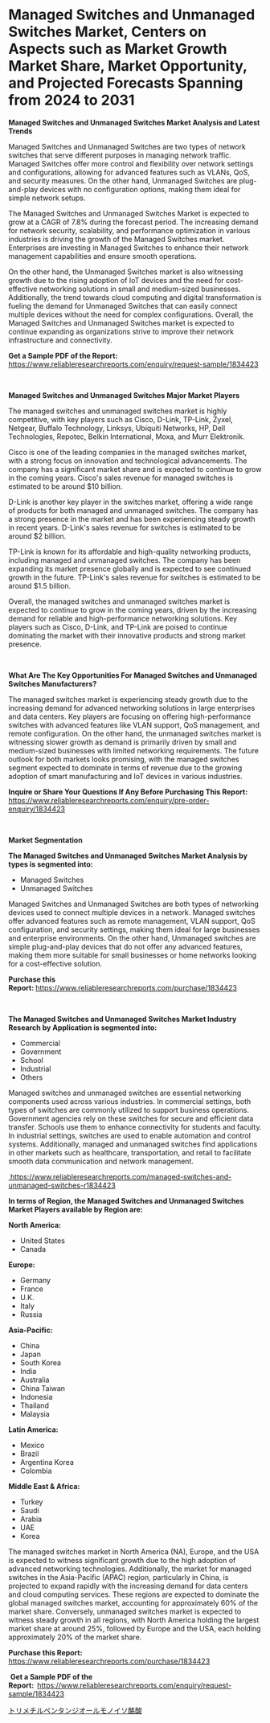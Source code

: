 <p><h1>Managed Switches and Unmanaged Switches Market, Centers on Aspects such as Market Growth Market Share, Market Opportunity, and Projected Forecasts Spanning from 2024 to 2031</h1></p><p><strong>Managed Switches and Unmanaged Switches Market Analysis and Latest Trends</strong></p>
<p><p>Managed Switches and Unmanaged Switches are two types of network switches that serve different purposes in managing network traffic. Managed Switches offer more control and flexibility over network settings and configurations, allowing for advanced features such as VLANs, QoS, and security measures. On the other hand, Unmanaged Switches are plug-and-play devices with no configuration options, making them ideal for simple network setups.</p><p>The Managed Switches and Unmanaged Switches Market is expected to grow at a CAGR of 7.8% during the forecast period. The increasing demand for network security, scalability, and performance optimization in various industries is driving the growth of the Managed Switches market. Enterprises are investing in Managed Switches to enhance their network management capabilities and ensure smooth operations.</p><p>On the other hand, the Unmanaged Switches market is also witnessing growth due to the rising adoption of IoT devices and the need for cost-effective networking solutions in small and medium-sized businesses. Additionally, the trend towards cloud computing and digital transformation is fueling the demand for Unmanaged Switches that can easily connect multiple devices without the need for complex configurations. Overall, the Managed Switches and Unmanaged Switches market is expected to continue expanding as organizations strive to improve their network infrastructure and connectivity.</p></p>
<p><strong>Get a Sample PDF of the Report:&nbsp;</strong> <a href="https://www.reliableresearchreports.com/enquiry/request-sample/1834423">https://www.reliableresearchreports.com/enquiry/request-sample/1834423</a></p>
<p>&nbsp;</p>
<p><strong>Managed Switches and Unmanaged Switches Major Market Players</strong></p>
<p><p>The managed switches and unmanaged switches market is highly competitive, with key players such as Cisco, D-Link, TP-Link, Zyxel, Netgear, Buffalo Technology, Linksys, Ubiquiti Networks, HP, Dell Technologies, Repotec, Belkin International, Moxa, and Murr Elektronik.</p><p>Cisco is one of the leading companies in the managed switches market, with a strong focus on innovation and technological advancements. The company has a significant market share and is expected to continue to grow in the coming years. Cisco's sales revenue for managed switches is estimated to be around $10 billion.</p><p>D-Link is another key player in the switches market, offering a wide range of products for both managed and unmanaged switches. The company has a strong presence in the market and has been experiencing steady growth in recent years. D-Link's sales revenue for switches is estimated to be around $2 billion.</p><p>TP-Link is known for its affordable and high-quality networking products, including managed and unmanaged switches. The company has been expanding its market presence globally and is expected to see continued growth in the future. TP-Link's sales revenue for switches is estimated to be around $1.5 billion.</p><p>Overall, the managed switches and unmanaged switches market is expected to continue to grow in the coming years, driven by the increasing demand for reliable and high-performance networking solutions. Key players such as Cisco, D-Link, and TP-Link are poised to continue dominating the market with their innovative products and strong market presence.</p></p>
<p>&nbsp;</p>
<p><strong>What Are The Key Opportunities For Managed Switches and Unmanaged Switches Manufacturers?</strong></p>
<p><p>The managed switches market is experiencing steady growth due to the increasing demand for advanced networking solutions in large enterprises and data centers. Key players are focusing on offering high-performance switches with advanced features like VLAN support, QoS management, and remote configuration. On the other hand, the unmanaged switches market is witnessing slower growth as demand is primarily driven by small and medium-sized businesses with limited networking requirements. The future outlook for both markets looks promising, with the managed switches segment expected to dominate in terms of revenue due to the growing adoption of smart manufacturing and IoT devices in various industries.</p></p>
<p><strong>Inquire or Share Your Questions If Any Before Purchasing This Report:</strong> <a href="https://www.reliableresearchreports.com/enquiry/pre-order-enquiry/1834423">https://www.reliableresearchreports.com/enquiry/pre-order-enquiry/1834423</a></p>
<p>&nbsp;</p>
<p><strong>Market Segmentation</strong></p>
<p><strong>The Managed Switches and Unmanaged Switches Market Analysis by types is segmented into:</strong></p>
<p><ul><li>Managed Switches</li><li>Unmanaged Switches</li></ul></p>
<p><p>Managed Switches and Unmanaged Switches are both types of networking devices used to connect multiple devices in a network. Managed switches offer advanced features such as remote management, VLAN support, QoS configuration, and security settings, making them ideal for large businesses and enterprise environments. On the other hand, Unmanaged switches are simple plug-and-play devices that do not offer any advanced features, making them more suitable for small businesses or home networks looking for a cost-effective solution.</p></p>
<p><strong>Purchase this Report:&nbsp;</strong><a href="https://www.reliableresearchreports.com/purchase/1834423">https://www.reliableresearchreports.com/purchase/1834423</a></p>
<p>&nbsp;</p>
<p><strong>The Managed Switches and Unmanaged Switches Market Industry Research by Application is segmented into:</strong></p>
<p><ul><li>Commercial</li><li>Government</li><li>School</li><li>Industrial</li><li>Others</li></ul></p>
<p><p>Managed switches and unmanaged switches are essential networking components used across various industries. In commercial settings, both types of switches are commonly utilized to support business operations. Government agencies rely on these switches for secure and efficient data transfer. Schools use them to enhance connectivity for students and faculty. In industrial settings, switches are used to enable automation and control systems. Additionally, managed and unmanaged switches find applications in other markets such as healthcare, transportation, and retail to facilitate smooth data communication and network management.</p></p>
<p><a href="https://www.reliableresearchreports.com/managed-switches-and-unmanaged-switches-r1834423">&nbsp;https://www.reliableresearchreports.com/managed-switches-and-unmanaged-switches-r1834423</a></p>
<p><strong>In terms of Region, the Managed Switches and Unmanaged Switches Market Players available by Region are:</strong></p>
<p>
    <p> <strong> North America: </strong>
        <ul>
            <li>United States</li>
            <li>Canada</li>
        </ul>
        </p> 
    <p> <strong> Europe: </strong>
        <ul>
            <li>Germany</li>
            <li>France</li>
            <li>U.K.</li>
            <li>Italy</li>
            <li>Russia</li>
        </ul>
        </p> 
    <p> <strong> Asia-Pacific: </strong>
        <ul>
            <li>China</li>
            <li>Japan</li>
            <li>South Korea</li>
            <li>India</li>
            <li>Australia</li>
            <li>China Taiwan</li>
            <li>Indonesia</li>
            <li>Thailand</li>
            <li>Malaysia</li>
        </ul>
        </p> 
    <p> <strong> Latin America: </strong>
        <ul>
            <li>Mexico</li>
            <li>Brazil</li>
            <li>Argentina Korea</li>
            <li>Colombia</li>
        </ul>
        </p> 
    <p> <strong> Middle East & Africa: </strong>
        <ul>
            <li>Turkey</li>
            <li>Saudi</li>
            <li>Arabia</li>
            <li>UAE</li>
            <li>Korea</li>
        </ul>
    </p>
    </p>
<p><p>The managed switches market in North America (NA), Europe, and the USA is expected to witness significant growth due to the high adoption of advanced networking technologies. Additionally, the market for managed switches in the Asia-Pacific (APAC) region, particularly in China, is projected to expand rapidly with the increasing demand for data centers and cloud computing services. These regions are expected to dominate the global managed switches market, accounting for approximately 60% of the market share. Conversely, unmanaged switches market is expected to witness steady growth in all regions, with North America holding the largest market share at around 25%, followed by Europe and the USA, each holding approximately 20% of the market share.</p></p>
<p><strong>Purchase this Report: </strong><a href="https://www.reliableresearchreports.com/purchase/1834423">https://www.reliableresearchreports.com/purchase/1834423</a></p>
<p>&nbsp;<strong>Get a Sample PDF of the Report:&nbsp;&nbsp;</strong><a href="https://www.reliableresearchreports.com/enquiry/request-sample/1834423">https://www.reliableresearchreports.com/enquiry/request-sample/1834423</a></p>
<p><strong></strong></p>
<p><p><a href="https://github.com/lababdou/Market-Research-Report-List-3/blob/main/470782920345.md">トリメチルペンタンジオールモノイソ酪酸</a></p></p>